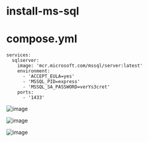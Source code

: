 # install-ms-sql



# compose.yml

    services:
      sqlserver:
        image: 'mcr.microsoft.com/mssql/server:latest'
        environment:
          - 'ACCEPT_EULA=yes'
          - 'MSSQL_PID=express'
          - 'MSSQL_SA_PASSWORD=verYs3cret'
        ports:
          - '1433'



![image](https://github.com/sangbinlee/install-ms-sql/assets/4024414/b7ce2448-cf80-48aa-b292-cfdfe81799c5)




  ![image](https://github.com/sangbinlee/install-ms-sql/assets/4024414/e3422bec-c14e-4bc3-b182-ea0d58097a46)



![image](https://github.com/sangbinlee/install-ms-sql/assets/4024414/cf7efe52-3f7a-4524-b279-002d79e39130)
